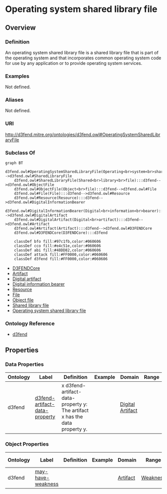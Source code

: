 # Operating system shared library file

## Overview

### Definition
An operating system shared library file is a shared library file that is part of the operating system and that incorporates common operating system code for use by any application or to provide operating system services.

### Examples
Not defined.

### Aliases
Not defined.

### URI
http://d3fend.mitre.org/ontologies/d3fend.owl#OperatingSystemSharedLibraryFile

### Subclass Of
```mermaid
graph BT
    d3fend.owl#OperatingSystemSharedLibraryFile(Operating<br>system<br>shared<br>library<br>file):::d3fend-->d3fend.owl#SharedLibraryFile
    d3fend.owl#SharedLibraryFile(Shared<br>library<br>file):::d3fend-->d3fend.owl#ObjectFile
    d3fend.owl#ObjectFile(Object<br>file):::d3fend-->d3fend.owl#File
    d3fend.owl#File(File):::d3fend-->d3fend.owl#Resource
    d3fend.owl#Resource(Resource):::d3fend-->d3fend.owl#DigitalInformationBearer
    d3fend.owl#DigitalInformationBearer(Digital<br>information<br>bearer):::d3fend-->d3fend.owl#DigitalArtifact
    d3fend.owl#DigitalArtifact(Digital<br>artifact):::d3fend-->d3fend.owl#Artifact
    d3fend.owl#Artifact(Artifact):::d3fend-->d3fend.owl#D3FENDCore
    d3fend.owl#D3FENDCore(D3FENDCore):::d3fend
    
    classDef bfo fill:#97c1fb,color:#060606
    classDef cco fill:#e4c51e,color:#060606
    classDef abi fill:#48DD82,color:#060606
    classDef attack fill:#FF0000,color:#060606
    classDef d3fend fill:#FF0000,color:#060606
```

- [D3FENDCore](/docs/ontology/reference/model/D3FENDCore/D3FENDCore.md)
- [Artifact](/docs/ontology/reference/model/D3FENDCore/Artifact/Artifact.md)
- [Digital artifact](/docs/ontology/reference/model/D3FENDCore/Artifact/Digital%20artifact/Digital%20artifact.md)
- [Digital information bearer](/docs/ontology/reference/model/D3FENDCore/Artifact/Digital%20artifact/Digital%20information%20bearer/Digital%20information%20bearer.md)
- [Resource](/docs/ontology/reference/model/D3FENDCore/Artifact/Digital%20artifact/Digital%20information%20bearer/Resource/Resource.md)
- [File](/docs/ontology/reference/model/D3FENDCore/Artifact/Digital%20artifact/Digital%20information%20bearer/Resource/File/File.md)
- [Object file](/docs/ontology/reference/model/D3FENDCore/Artifact/Digital%20artifact/Digital%20information%20bearer/Resource/File/Object%20file/Object%20file.md)
- [Shared library file](/docs/ontology/reference/model/D3FENDCore/Artifact/Digital%20artifact/Digital%20information%20bearer/Resource/File/Object%20file/Shared%20library%20file/Shared%20library%20file.md)
- [Operating system shared library file](/docs/ontology/reference/model/D3FENDCore/Artifact/Digital%20artifact/Digital%20information%20bearer/Resource/File/Object%20file/Shared%20library%20file/Operating%20system%20shared%20library%20file/Operating%20system%20shared%20library%20file.md)


### Ontology Reference
- [d3fend](http://d3fend.mitre.org/ontologies/d3fend.owl#)

## Properties
### Data Properties
| Ontology | Label | Definition | Example | Domain | Range |
|----------|-------|------------|---------|--------|-------|
| d3fend | [d3fend-artifact-data-property](http://d3fend.mitre.org/ontologies/d3fend.owl#d3fend-artifact-data-property) | x d3fend-artifact-data-property y: The artifact x has the data property y. |  | [Digital Artifact](/docs/ontology/reference/model/D3FENDCore/Artifact/Digital%20artifact/Digital%20artifact.md) | []() |

### Object Properties
| Ontology | Label | Definition | Example | Domain | Range | Inverse Of |
|----------|-------|------------|---------|--------|-------|------------|
| d3fend | [may-have-weakness](http://d3fend.mitre.org/ontologies/d3fend.owl#may-have-weakness) |  |  | [Artifact](/docs/ontology/reference/model/D3FENDCore/Artifact/Artifact.md) | [Weakness](/docs/ontology/reference/model/D3FENDCore/Weakness/Weakness.md) | []() |

